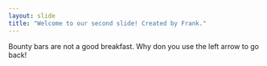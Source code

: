 ```yaml
---
layout: slide
title: "Welcome to our second slide! Created by Frank."
---
```

Bounty bars are not a good breakfast.
Why don you use the left arrow to go back!
